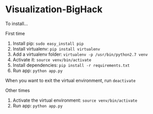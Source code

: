 # Visualization-BigHack


To install...

First time
1) Install pip: `sudo easy_install pip`
2) Install virtualenv: `pip install virtualenv`
3) Add a virtualenv folder: `virtualenv -p /usr/bin/python2.7 venv`
4) Activate it: `source venv/bin/activate`
5) Install dependencies: `pip install -r requirements.txt`
6) Run app: `python app.py`


When you want to exit the virtual environment, run `deactivate`

Other times
1) Activate the virtual environment: `source venv/bin/activate`
2) Run app: `python app.py`
